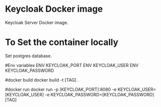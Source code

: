 # Keycloak Docker image

Keycloak Server Docker image.

# To Set the container locally

Set postgres database.

#Env variables
ENV KEYCLOAK_PORT
ENV KEYCLOAK_USER
ENV KEYCLOAK_PASSWORD

#docker build
docker build -t [TAG] .

#docker run
docker run -p [KEYCLOAK_PORT]:8080 -e KEYCLOAK_USER=[KEYCLOAK_USER] -e KEYCLOAK_PASSWORD=[KEYCLOAK_PASSWORD] [TAG]

